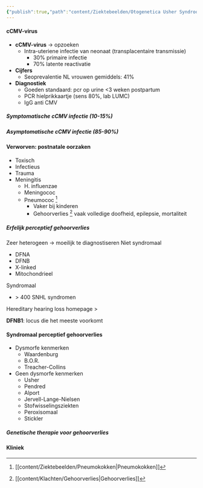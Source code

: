 ```yaml
---
{"publish":true,"path":"content/Ziektebeelden/Otogenetica Usher Syndroom.md","permalink":"/content/ziektebeelden/otogenetica-usher-syndroom/","title":"Otogenetica Usher Syndroom","tags":["Klinische_genetica/Otogenetica","Ziektebeeld"]}
---
```



#### cCMV-virus
- **cCMV-virus** -> opzoeken
	- Intra-uteriene infectie van neonaat (transplacentaire transmissie)
		- 30% primaire infectie
		- 70% latente reactivatie
- **Cijfers**
	- Seoprevalentie NL vrouwen gemiddels: 41%
- **Diagnostiek**
	- Goeden standaard: pcr op urine <3 weken postpartum
	- PCR hielprikkaartje (sens 80%, lab LUMC)
	- IgG anti CMV

##### Symptomatische cCMV infectie (10-15%)


##### Asymptomatische cCMV infectie (85-90%)

#### Verworven: postnatale oorzaken
- Toxisch 
- Infectieus
- Trauma
- Meningitis
	- H. influenzae
	- Meningococ
	- Pneumococ [^2]
		- Vaker bij kinderen
		- Gehoorverlies [^1] vaak volledige doofheid, epilepsie, mortaliteit

##### Erfelijk perceptief gehoorverlies
Zeer heterogeen -> moeilijk te diagnostiseren
Niet syndromaal 
- DFNA
- DFNB
- X-linked
- Mitochondrieel

Syndromaal 
- \> 400 SNHL syndromen


Hereditary hearing loss homepage > 

**DFNB1**: locus die het meeste voorkomt


#### Syndromaal perceptief gehoorverlies
- Dysmorfe kenmerken
	- Waardenburg
	- B.O.R.
	- Treacher-Collins
- Geen dysmorfe kenmerken
	- Usher
	- Pendred
	- Alport
	- Jervell-Lange-Nielsen
	- Stofwisselingsziekten
	- Peroxisomaal
	- Stickler

##### Genetische therapie voor gehoorverlies


#### Kliniek



[^1]: [[content/Klachten/Gehoorverlies\|Gehoorverlies]]
[^2]: [[content/Ziektebeelden/Pneumokokken\|Pneumokokken]]